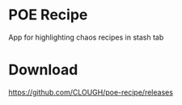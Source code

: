 # POE  Recipe
App for highlighting chaos recipes in stash tab

# Download
https://github.com/CLOUGH/poe-recipe/releases
